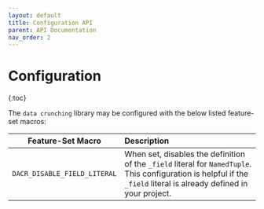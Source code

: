 ```yaml
---
layout: default
title: Configuration API
parent: API Documentation
nav_order: 2
---
```


# Configuration
{:toc}

The `data crunching` library may be configured with the below listed feature-set macros:

| Feature-Set Macro | Description |
|:-----------------:|:------------|
| `DACR_DISABLE_FIELD_LITERAL` | When set, disables the definition of the `_field` literal for `NamedTuple`. This configuration is helpful if the `_field` literal is already defined in your project. |